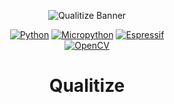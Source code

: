 <!-- Banner Section (Insert your banner image URL here) -->
<p align="center">
  <img src="your-banner-image-url-here" alt="Qualitize Banner" />
</p>

<!-- Badges Section -->
<div align="center">

  <a href="">![Python](https://img.shields.io/badge/python-3670A0?style=for-the-badge&logo=python&logoColor=ffdd54)</a>
  <a href="">![Micropython](https://img.shields.io/badge/micropython-2B2728?style=for-the-badge&logo=micropython&logoColor=white)</a>
  <a href="">![Espressif](https://img.shields.io/badge/espressif-E7352C?style=for-the-badge&logo=espressif&logoColor=white)</a>
  <br>
  <a href="">![OpenCV](https://img.shields.io/badge/opencv-5C3EE8?style=for-the-badge&logo=opencv&logoColor=white)</a>
</div>


<!-- Title Section -->
<h1 align="center">Qualitize</h1>

